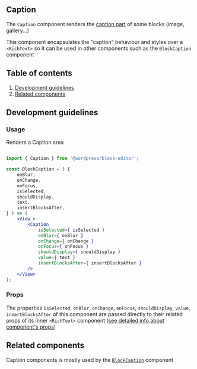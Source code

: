 ## Caption

The `Caption` component renders the [caption part](https://wordpress.org/documentation/article/gallery-block/#caption) of some blocks (image, gallery...)

This component encapsulates the "caption" behaviour and styles over a `<RichText>` so it can be used in other components such as the `BlockCaption` component 


## Table of contents

1. [Development guidelines](#development-guidelines)
2. [Related components](#related-components)

## Development guidelines

### Usage

Renders a Caption area 

```jsx

import { Caption } from '@wordpress/block-editor';

const BlockCaption = ( {
	onBlur,
	onChange,
	onFocus,
	isSelected,
	shouldDisplay,
	text,
	insertBlocksAfter,
} ) => (
	<View >
		<Caption
			isSelected={ isSelected }
			onBlur={ onBlur }
			onChange={ onChange }
			onFocus={ onFocus }
			shouldDisplay={ shouldDisplay }
			value={ text }
			insertBlocksAfter={ insertBlocksAfter }
		/>
	</View>
);

```

### Props

The properties `isSelected`, `onBlur`, `onChange`, `onFocus`, `shouldDisplay`, `value`, `insertBlocksAfter` of this component are passed directly to their related props of its inner `<RichText>` component ([see detailed info about component's props](https://github.com/WordPress/gutenberg/blob/HEAD/packages/block-editor/src/components/rich-text/README.md))

## Related components

Caption components is mostly used by the [`BlockCaption`](https://github.com/WordPress/gutenberg/blob/HEAD/packages/block-editor/src/components/block-caption) component 

